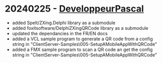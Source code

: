 # 20240225 - [DeveloppeurPascal](https://github.com/DeveloppeurPascal)

* added Spelt/ZXing.Delphi library as a submodule
* added foxitsoftware/DelphiZXingQRCode library as a submodule
* updated the dependancies in the FR/EN docs
* added a VCL sample program to generate a QR code from a config string in "ClientServer-Samples\005-SetupAMobileAppWithQRCode"
* added a FMX sample program to scan a QR code an get the config string in "ClientServer-Samples\005-SetupAMobileAppWithQRCode"
